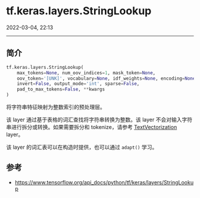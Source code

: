 # tf.keras.layers.StringLookup

2022-03-04, 22:13
***

## 简介

```python
tf.keras.layers.StringLookup(
    max_tokens=None, num_oov_indices=1, mask_token=None,
    oov_token='[UNK]', vocabulary=None, idf_weights=None, encoding=None,
    invert=False, output_mode='int', sparse=False,
    pad_to_max_tokens=False, **kwargs
)
```

将字符串特征映射为整数索引的预处理层。

该 layer 通过基于表格的词汇查找将字符串转换为整数。该 layer 不会对输入字符串进行拆分或转换。如果需要拆分和 tokenize，请参考 [TextVectorization](TextVectorization.md) layer。

该 layer 的词汇表可以在构造时提供，也可以通过 `adapt()` 学习。

## 参考

- https://www.tensorflow.org/api_docs/python/tf/keras/layers/StringLookup
